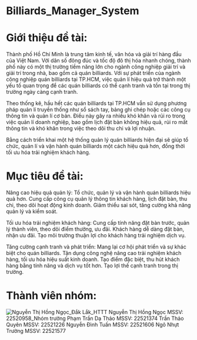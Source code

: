 # Billiards_Manager_System

# Giới thiệu đề tài:
Thành phố Hồ Chí Minh là trung tâm kinh tế, văn hóa và giải trí hàng đầu của Việt Nam. Với dân số đông đúc và tốc độ đô thị hóa nhanh chóng, thành phố này có một thị trường tiềm năng lớn cho ngành công nghiệp giải trí và giải trí trong nhà, bao gồm cả quán billiards. Với sự phát triển của ngành công nghiệp quán billiards tại TP.HCM, việc quản lí hiệu quả trở thành một yếu tố quan trọng để các quán billiards có thể cạnh tranh và tồn tại trong thị trường ngày càng cạnh tranh. 

Theo thống kê, hầu hết các quán billiards tại TP.HCM vẫn sử dụng phương pháp quản lí truyền thống như sổ sách tay, bảng ghi chép hoặc các công cụ thông tin và quản lí cơ bản. Điều này gây ra nhiều khó khăn và rủi ro trong việc quản lí doanh nghiệp, bao gồm lịch đặt bàn không hiệu quả, rủi ro mất thông tin và khó khăn trong việc theo dõi thu chi và lợi nhuận. 

Bằng cách triển khai một hệ thống quản lý quán billiards hiện đại sẽ giúp tổ chức, quản lí và vận hành quán billiards một cách hiệu quả hơn, đồng thời tối ưu hóa trải nghiệm khách hàng.

# Mục tiêu đề tài: 
Nâng cao hiệu quả quản lý:
Tổ chức, quản lý và vận hành quán billiards hiệu quả hơn.
Cung cấp công cụ quản lý thông tin khách hàng, lịch đặt bàn, thu chi, theo dõi hoạt động kinh doanh.
Giảm thiểu sai sót, tăng cường khả năng quản lý và kiểm soát.

Tối ưu hóa trải nghiệm khách hàng:
Cung cấp tính năng đặt bàn trước, quản lý thành viên, theo dõi điểm thưởng, ưu đãi.
Khách hàng dễ dàng đặt bàn, nhận ưu đãi.
Tạo môi trường thuận lợi cho khách hàng trải nghiệm dịch vụ.

Tăng cường cạnh tranh và phát triển:
Mang lại cơ hội phát triển và sự khác biệt cho quán billiards.
Tận dụng công nghệ nâng cao trải nghiệm khách hàng, tối ưu hóa hiệu suất kinh doanh.
Tạo điểm đặc biệt, thu hút khách hàng bằng tính năng và dịch vụ tốt hơn.
Tạo lợi thế cạnh tranh trong thị trường.

# Thành viên nhóm:
![Nguyễn Thị Hồng Ngọc_Đắk Lắk_HTTT](https://github.com/dthcora/Billiards_Manager_System/issues/1)
Nguyễn Thị Hồng Ngọc
MSSV: 22520958_Nhóm trưởng
Phạm Trần Dạ Thảo
MSSV: 22521374
Trần Thảo Quyên
MSSV: 22521226
Nguyễn Đình Tuấn
MSSV: 22521606
Ngô Nhựt Trường
MSSV: 22521577
